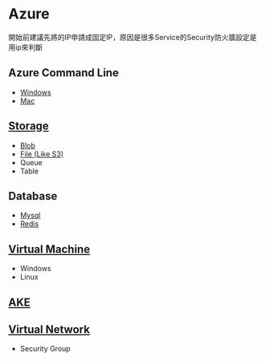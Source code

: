 # Azure
開始前建議先將的IP申請成固定IP，原因是很多Service的Security防火牆設定是用ip來判斷

## Azure Command Line
* [Windows](https://docs.microsoft.com/zh-tw/cli/azure/install-azure-cli-windows?tabs=azure-cli)
* [Mac](https://docs.microsoft.com/zh-tw/cli/azure/install-azure-cli-macos)

## [Storage](https://docs.microsoft.com/zh-tw/azure/storage/)
* [Blob](https://docs.microsoft.com/zh-tw/azure/storage/blobs/)
* [File (Like S3)](https://docs.microsoft.com/zh-tw/azure/storage/files/)
* Queue
* Table

## Database
* [Mysql](https://docs.microsoft.com/zh-tw/azure/mysql/)
* [Redis](https://docs.microsoft.com/zh-tw/azure/azure-cache-for-redis/)

## [Virtual Machine](https://docs.microsoft.com/zh-tw/azure/virtual-machines/)
* Windows
* Linux

## [AKE](https://docs.microsoft.com/zh-tw/azure/aks/)

## [Virtual Network](https://docs.microsoft.com/zh-tw/azure/virtual-network/)
* Security Group
